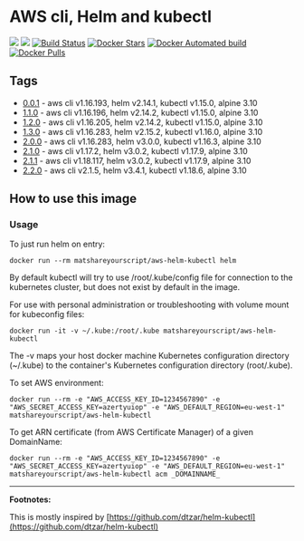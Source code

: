 # AWS cli, Helm and kubectl

[![](https://images.microbadger.com/badges/image/matshareyourscript/aws-helm-kubectl.svg)](https://microbadger.com/images/matshareyourscript/aws-helm-kubectl)
[![](https://images.microbadger.com/badges/version/matshareyourscript/aws-helm-kubectl.svg)](https://microbadger.com/images/matshareyourscript/aws-helm-kubectl)
[![Build Status](https://travis-ci.org/mat-shareyourscript/aws-helm-kubectl.svg?branch=master)](https://travis-ci.org/mat-shareyourscript/aws-helm-kubectl)
[![Docker Stars](https://img.shields.io/docker/stars/matshareyourscript/aws-helm-kubectl.svg?style=flat)](https://hub.docker.com/r/matshareyourscript/aws-helm-kubectl/)
[![Docker Automated build](https://img.shields.io/docker/automated/matshareyourscript/aws-helm-kubectl.svg?style=flat)]()
[![Docker Pulls](https://img.shields.io/docker/pulls/matshareyourscript/aws-helm-kubectl.svg)]()

## Tags

* [0.0.1](http://github.com/mat-shareyourscript/aws-helm-kubetcl/releases/tag/1.0.0) - aws cli v1.16.193, helm v2.14.1, kubectl v1.15.0, alpine 3.10
* [1.1.0](http://github.com/mat-shareyourscript/aws-helm-kubetcl/releases/tag/1.1.0) - aws cli v1.16.196, helm v2.14.2, kubectl v1.15.0, alpine 3.10
* [1.2.0](http://github.com/mat-shareyourscript/aws-helm-kubetcl/releases/tag/1.2.0) - aws cli v1.16.205, helm v2.14.2, kubectl v1.15.0, alpine 3.10
* [1.3.0](http://github.com/mat-shareyourscript/aws-helm-kubetcl/releases/tag/1.3.0) - aws cli v1.16.283, helm v2.15.2, kubectl v1.16.0, alpine 3.10
* [2.0.0](http://github.com/mat-shareyourscript/aws-helm-kubetcl/releases/tag/2.0.0) - aws cli v1.16.283, helm v3.0.0, kubectl v1.16.3, alpine 3.10
* [2.1.0](http://github.com/mat-shareyourscript/aws-helm-kubetcl/releases/tag/2.1.0) - aws cli v1.17.2, helm v3.0.2, kubectl v1.17.9, alpine 3.10
* [2.1.1](http://github.com/mat-shareyourscript/aws-helm-kubetcl/releases/tag/2.1.0) - aws cli v1.18.117, helm v3.0.2, kubectl v1.17.9, alpine 3.10
* [2.2.0](http://github.com/mat-shareyourscript/aws-helm-kubetcl/releases/tag/2.2.0) - aws cli v2.1.5, helm v3.4.1, kubectl v1.18.6, alpine 3.10

## How to use this image

### Usage

To just run helm on entry:
```
docker run --rm matshareyourscript/aws-helm-kubectl helm
```
By default kubectl will try to use /root/.kube/config file for connection to the kubernetes cluster, but does not exist by default in the image.

For use with personal administration or troubleshooting with volume mount for kubeconfig files:
```
docker run -it -v ~/.kube:/root/.kube matshareyourscript/aws-helm-kubectl
```
The -v maps your host docker machine Kubernetes configuration directory (~/.kube) to the container's Kubernetes configuration directory (root/.kube).

To set AWS environment:
```
docker run --rm -e "AWS_ACCESS_KEY_ID=1234567890" -e "AWS_SECRET_ACCESS_KEY=azertyuiop" -e "AWS_DEFAULT_REGION=eu-west-1" matshareyourscript/aws-helm-kubectl
```

To get ARN certificate (from AWS Certificate Manager) of a given DomainName:
```
docker run --rm -e "AWS_ACCESS_KEY_ID=1234567890" -e "AWS_SECRET_ACCESS_KEY=azertyuiop" -e "AWS_DEFAULT_REGION=eu-west-1" matshareyourscript/aws-helm-kubectl acm _DOMAINNAME_
```


-----------

**Footnotes:**

This is mostly inspired by [https://github.com/dtzar/helm-kubectl](https://github.com/dtzar/helm-kubectl)
